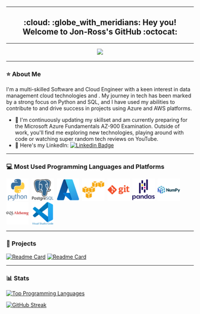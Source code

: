 ----

<h2 align="center">:cloud: :globe_with_meridians: Hey you!  Welcome to Jon-Ross's GitHub  :octocat:</h2>

----

<div id="header" align="center">
  <img src="https://user-images.githubusercontent.com/74038190/212749695-a6817c5a-a794-462b-afca-1b5ce7dd5e63.gif" width="500"/>
</div>

<!--
**jonrossso/jonrossso** is a ✨ _special_ ✨ repository because its `README.md` (this file) appears on your GitHub profile.
-->

----

### **:star: About Me**

I'm a multi-skilled Software and Cloud Engineer with a keen interest in data management cloud technologies and . My journey in tech has been marked by a strong focus on Python and SQL, and I have used my abilities to  contribute to and drive success in projects using Azure and AWS platforms.

- :seedling: I'm continuously updating my skillset and am currently preparing for the Microsoft Azure Fundamentals AZ-900 Examination. Outside of work, you'll find me exploring new technologies, playing around with code or watching super random tech reviews on YouTube.
- :link: Here's my LinkedIn:  [![Linkedin Badge](https://img.shields.io/badge/LinkedIn-blue?&logo=linkedin&logoColor=white)](https://www.linkedin.com/in/jonrossso/)

----

### **:computer: Most Used Programming Languages and Platforms**

<div>
  <img src="https://github.com/devicons/devicon/blob/master/icons/python/python-original-wordmark.svg" title="Python" alt="Python" width="60" height="60"/>&nbsp;
    <img src="https://github.com/devicons/devicon/blob/master/icons/postgresql/postgresql-original-wordmark.svg" title="PostgreSQL" alt="PostgreSQL" width="60" height="60"/>&nbsp;
  <img src="https://github.com/devicons/devicon/blob/master/icons/azure/azure-original.svg" title="Azure" alt="Azure" width="60" height="60"/>&nbsp;
  <img src="https://raw.githubusercontent.com/devicons/devicon/master/icons/amazonwebservices/amazonwebservices-original.svg" title="Amazon Web Services" alt="AWS" width="60" height="60"/>&nbsp;
  <img src="https://github.com/devicons/devicon/blob/master/icons/git/git-plain-wordmark.svg" title="git" alt="git" width="60" height="60"/>&nbsp;
  <img src="https://github.com/devicons/devicon/blob/master/icons/pandas/pandas-original-wordmark.svg" title="pandas" alt="pandas" width="60" height="60"/>&nbsp;
  <img src="https://github.com/devicons/devicon/blob/master/icons/numpy/numpy-original-wordmark.svg" title="NumPy" alt="NumPy" width="60" height="60"/>&nbsp;
  <img src="https://github.com/devicons/devicon/blob/master/icons/sqlalchemy/sqlalchemy-original-wordmark.svg" title="SQLAlchemy" alt="SQLAlchemy" width="60" height="60"/>&nbsp;
  <img src="https://github.com/devicons/devicon/blob/master/icons/vscode/vscode-original-wordmark.svg" title="Visual Studio Code" alt="Visual Studio Code" width="60" height="60"/>&nbsp;
</div>

----

### **:file_folder: Projects**

[![Readme Card](https://github-readme-stats.vercel.app/api/pin/?username=jonrossso&theme=tokyonight&repo=azure-database-migration)](https://github.com/jonrossso/azure-database-migration)
[![Readme Card](https://github-readme-stats.vercel.app/api/pin/?username=jonrossso&theme=tokyonight&repo=multinational-retail-data-centralisation)](https://github.com/jonrossso/multinational-retail-data-centralisation)

----

### **:bar_chart: Stats**

[![Top Programming Languages](https://github-readme-stats.vercel.app/api/top-langs/?username=jonrossso&theme=tokyonight)](https://github.com/jonrossso)

[![GitHub Streak](http://github-readme-streak-stats.herokuapp.com?user=jonrossso&theme=tokyonight&date_format=M%20j%5B%2C%20Y%5D)](https://github.com/jonrossso)
